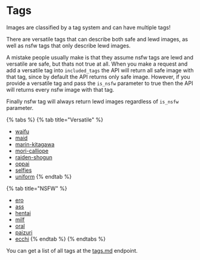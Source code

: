 # Tags

Images are classified by a tag system and can have multiple tags!

There are versatile tags that can describe both safe and lewd images, as well as nsfw tags that only describe lewd images.

A mistake people usually make is that they assume nsfw tags are lewd and versatile are safe, but thats not true at all. When you make a request and add a versatile tag into `included_tags` the API will return all safe image with that tag, since by default the API returns only safe image. However, if you provide a versatile tag and pass the `is_nsfw` parameter to true then the API will returns every nsfw image with that tag.

Finally nsfw tag will always return lewd images regardless of `is_nsfw` parameter.

{% tabs %}
{% tab title="Versatile" %}
* [waifu](https://api.waifu.im/search?included_tags=waifu)
* [maid](https://api.waifu.im/search?included_tags=maid)
* [marin-kitagawa](https://api.waifu.im/search?included_tags=marin-kitagawa)
* [mori-calliope](https://api.waifu.im/search?included_tags=mori-calliope)
* [raiden-shogun](https://api.waifu.im/search?included_tags=raiden-shogun)
* [oppai](https://api.waifu.im/search?included_tags=oppai)
* [selfies](https://api.waifu.im/search?included_tags=selfies)
* [uniform](https://api.waifu.im/search?included_tags=uniform)
{% endtab %}

{% tab title="NSFW" %}
* [ero](https://api.waifu.im/search?included_tags=ero)
* [ass](https://api.waifu.im/search?included_tags=ass)
* [hentai](https://api.waifu.im/search?included_tags=hentai)
* [milf](https://api.waifu.im/search?included_tags=milf)
* [oral](https://api.waifu.im/search?included_tags=oral)
* [paizuri](https://api.waifu.im/search?included_tags=paizuri)
* [ecchi](https://api.waifu.im/search?included_tags=ecchi)
{% endtab %}
{% endtabs %}

You can get a list of all tags at the [tags.md](reference/api-reference/tags.md "mention") endpoint.
